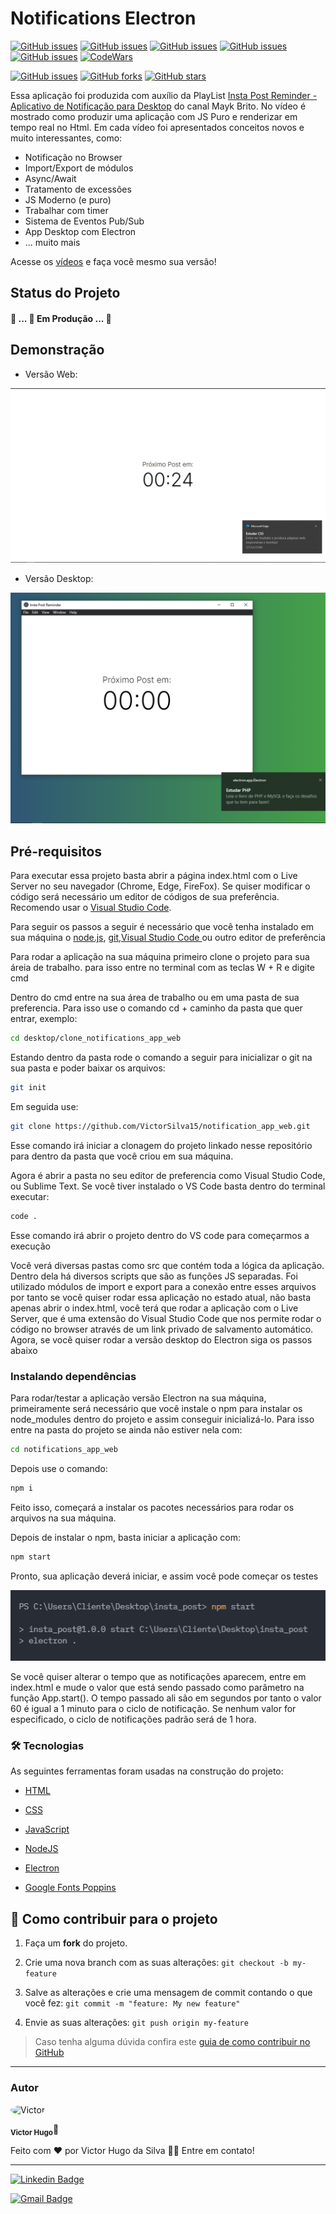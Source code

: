 # Notifications Electron

<a  href="https://developer.mozilla.org/pt-BR/docs/Web/HTML"  target="blank"><img  alt="GitHub issues"  src="https://img.shields.io/static/v1?label=tech&message=HTML5&color=E34F26&style=for-the-badge&logo=HTML5"></a> <a  href="https://developer.mozilla.org/pt-BR/docs/Web/CSS"  target="blank"><img  alt="GitHub issues"  src="https://img.shields.io/static/v1?label=tech&message=CSS3&color=1572B6&style=for-the-badge&logo=CSS3"></a> <a  href="https://developer.mozilla.org/pt-BR/docs/Web/JavaScript"  target="blank"><img  alt="GitHub issues"  src="https://img.shields.io/static/v1?label=tech&message=JavaScript&color=F7DF1E&style=for-the-badge&logo=JavaScript"></a> <a  href="https://www.electronjs.org/"  target="blank"><img  alt="GitHub issues"  src="https://img.shields.io/static/v1?label=tech&message=Electron&color=47848F&style=for-the-badge&logo=electron"></a> <a  href="https://nodejs.org/en/"  target="blank"><img  alt="GitHub issues"  src="https://img.shields.io/static/v1?label=tech&message=NodeJs&color=339933&style=for-the-badge&logo=node.js"></a> <a  href="https://www.codewars.com/users/Victor%20Hugo%20da%20Silva"  target="blank"><img  alt="CodeWars"  src="https://img.shields.io/static/v1?label=Follow&message=CodeWars&color=B1361E&style=for-the-badge&logo=codewars"></a>

[![GitHub issues](https://img.shields.io/github/issues/VictorSilva15/notification_app_web?style=for-the-badge)](https://github.com/VictorSilva15/notification_app_web/issues) [![GitHub forks](https://img.shields.io/github/forks/VictorSilva15/notification_app_web?style=for-the-badge)](https://github.com/VictorSilva15/notification_app_web/network) [![GitHub stars](https://img.shields.io/github/stars/VictorSilva15/notification_app_web?style=for-the-badge)](https://github.com/VictorSilva15/notification_app_web/stargazers)

Essa aplicação foi produzida com auxílio da PlayList [Insta Post Reminder - Aplicativo de Notificação para Desktop](https://www.youtube.com/playlist?list=PLeLKux5eT3kbD0iUjYCHmea57EGQSphc9) do canal Mayk Brito. No vídeo é mostrado como produzir uma aplicação com JS Puro e renderizar em tempo real no Html. Em cada vídeo foi apresentados conceitos novos e muito interessantes, como:

- Notificação no Browser
- Import/Export de módulos
- Async/Await
- Tratamento de excessões
- JS Moderno (e puro)
- Trabalhar com timer
- Sistema de Eventos Pub/Sub
- App Desktop com Electron
- ... muito mais

Acesse os [vídeos](https://www.youtube.com/watch?v=Mhd6x2Z-F_w) e faça você mesmo sua versão!

<h2>Status do Projeto</h2>

<h4> 🚧 ... 🚀 Em Produção  ... 🚧 </h4>

<h2> Demonstração </h2>

- Versão Web:

<img src="./screenshots/versao-web.png" alt="versão Web">

- Versão Desktop:

<img src="./screenshots/versao-desktop.png" alt="versão Desktop">

<h2>Pré-requisitos</h2>

<p>Para executar essa projeto basta abrir a página index.html com o Live Server no seu navegador (Chrome, Edge, FireFox). Se quiser modificar o código será necessário um editor de códigos de sua preferência. Recomendo usar o <a  href="https://code.visualstudio.com/download"  alt="VS Code">Visual Studio Code</a>.</p>

<p>Para seguir os passos a seguir é necessário que você tenha instalado em sua máquina o <a  href="https://nodejs.org/en/"  alt="Link do Node.js">node.js</a>, <a  href="https://git-scm.com/downloads"  alt="Link do Git">git</a>,<a  href="https://code.visualstudio.com/download"  alt="Link do Visual Studio Code">Visual Studio Code </a> ou outro editor de preferência </p>

<p>Para rodar a aplicação na sua máquina primeiro clone o projeto para sua áreia de trabalho. para isso entre no terminal com as teclas W + R e digite cmd</p>

<p>Dentro do cmd entre na sua área de trabalho ou em uma pasta de sua preferencia. Para isso use o comando cd + caminho da pasta que quer entrar, exemplo:</p>

```bash
cd desktop/clone_notifications_app_web
```

<p>Estando dentro da pasta rode o comando a seguir para inicializar o git na sua pasta e poder baixar os arquivos:</p>

```bash
git init
```

<p>Em seguida use: </p>

```bash
git clone https://github.com/VictorSilva15/notification_app_web.git
```

<p>Esse comando irá iniciar a clonagem do projeto linkado nesse repositório para dentro da pasta que você criou em sua máquina.</p>

<p>Agora é abrir a pasta no seu editor de preferencia como Visual Studio Code, ou Sublime Text. Se você tiver instalado o VS Code basta dentro do terminal executar: </p>

```bash
code .
```

<p>Esse comando irá abrir o projeto dentro do VS code para começarmos a execução</p>

Você verá diversas pastas como src que contém toda a lógica da aplicação. Dentro dela há diversos scripts que são as funções JS separadas. Foi utilizado módulos de import e export para a conexão entre esses arquivos por tanto se você quiser rodar essa aplicação no estado atual, não basta apenas abrir o index.html, você terá que rodar a aplicação com o Live Server, que é uma extensão do Visual Studio Code que nos permite rodar o código no browser através de um link privado de salvamento automático. Agora, se você quiser rodar a versão desktop do Electron siga os passos abaixo</p>

<h3>Instalando dependências</h3>

<p>Para rodar/testar a aplicação versão Electron na sua máquina, primeiramente será necessário que você instale o npm para instalar os node_modules dentro do projeto e assim conseguir inicializá-lo. Para isso entre na pasta do projeto se ainda não estiver nela com: </p>

```bash
cd notifications_app_web
```

<p>Depois use o comando:</p>

```bash
npm i
```

<p>Feito isso, começará a instalar os pacotes necessários para rodar os arquivos na sua máquina. </p>

<p>Depois de instalar o npm, basta iniciar a aplicação com:</p>

```bash
npm start
```

<p>Pronto, sua aplicação deverá iniciar, e assim você pode começar os testes</p>

<img src="./screenshots/app-running.png" alt="versão Desktop">

<p>Se você quiser alterar o tempo que as notificações aparecem, entre em index.html e mude o valor que está sendo passado como parâmetro na função App.start(). O tempo passado ali são em segundos por tanto o valor 60 é igual a 1 minuto para o ciclo de notificação. Se nenhum valor for especificado, o ciclo de notificações padrão será de 1 hora.</p>

### 🛠 Tecnologias

As seguintes ferramentas foram usadas na construção do projeto:

- [HTML](https://developer.mozilla.org/pt-BR/docs/Web/html)

- [CSS](https://developer.mozilla.org/pt-BR/docs/Web/css)

- [JavaScript](https://developer.mozilla.org/pt-BR/docs/Web/JavaScript)

- [NodeJS](https://nodejs.org/en/)

- [Electron](https://www.electronjs.org/)

- [Google Fonts Poppins](https://fonts.google.com/specimen/Poppins?query=Popp)

## 💪 Como contribuir para o projeto

1. Faça um **fork** do projeto.

2. Crie uma nova branch com as suas alterações: `git checkout -b my-feature`

3. Salve as alterações e crie uma mensagem de commit contando o que você fez: `git commit -m "feature: My new feature"`

4. Envie as suas alterações: `git push origin my-feature`

> Caso tenha alguma dúvida confira este [guia de como contribuir no GitHub](./CONTRIBUTING.md)

---

### Autor

<img  style="border-radius: 50%;"  src="https://avatars.githubusercontent.com/u/70340221?v=4"  width="100px;"  alt="Victor"/>
  
<sub><b>Victor Hugo</b></sub>🚀

Feito com ❤️ por Victor Hugo da Silva 👋🏽 Entre em contato!

---

[![Linkedin Badge](https://img.shields.io/badge/-Victor-blue?style=flat-square&logo=Linkedin&logoColor=white&link=https://www.linkedin.com/in/tgmarinho/)](https://www.linkedin.com/in/victor-silva-9485021b2/)

[![Gmail Badge](https://img.shields.io/badge/-victor470hugo@gmail.com-c14438?style=flat-square&logo=Gmail&logoColor=white&link=mailto:tgmarinho@gmail.com)](mailto:victor470hugo@gmail.com)
